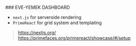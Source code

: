 ### EVE-YEMEK DASHBOARD 

* `next.js` for serverside rendering
* `PrimeReact` for grid system and templating

>https://nextjs.org/  
>https://primefaces.org/primereact/showcase/#/setup

 
